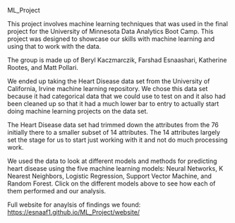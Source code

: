 ML_Project

This project involves machine learning techniques that was used in the final project for the University of Minnesota Data Analytics Boot Camp. This project was designed to showcase our skills with machine learning and using that to work with the data.

The group is made up of Beryl Kaczmarczik, Farshad Esnaashari, Katherine Rootes, and Matt Pollari.

We ended up taking the Heart Disease data set from the University of California, Irvine machine learning repository. We chose this data set because it had categorical data that we could use to test on and it also had been cleaned up so that it had a much lower bar to entry to actually start doing machine learning projects on the data set.

The Heart Disease data set had trimmed down the attributes from the 76 initially there to a smaller subset of 14 attributes. The 14 attributes largely set the stage for us to start just working with it and not do much processing work.

We used the data to look at different models and methods for predicting heart disease using the five machine learning models:  Neural Networks, K Nearest Neighbors, Logistic Regression, Support Vector Machine, and Random Forest. Click on the different models above to see how each of them performed and our analysis.

Full website for anaylsis of findings we found:
https://esnaaf1.github.io/ML_Project/website/
